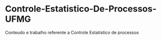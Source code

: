 # Controle-Estatistico-De-Processos-UFMG
Conteudo e trabalho referente a Controle Estatístico de processos 
